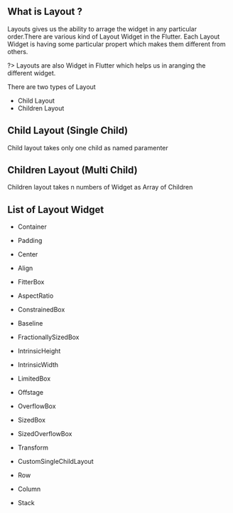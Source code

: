 ## What is Layout ?

Layouts gives us the ability to arrage the widget in any particular order.There are various kind of Layout Widget in the Flutter. Each Layout Widget is having some particular propert which makes them different from others.

?> Layouts are also Widget in Flutter which helps us in aranging the different widget.

There are two types of Layout
- Child Layout
- Children Layout

## Child Layout (Single Child)

Child layout takes only one child as named paramenter

## Children Layout (Multi Child)

Children layout takes n numbers of Widget as Array of Children

## List of Layout Widget

- Container
- Padding
- Center
- Align
- FitterBox
- AspectRatio
- ConstrainedBox
- Baseline
- FractionallySizedBox
- IntrinsicHeight
- IntrinsicWidth
- LimitedBox
- Offstage
- OverflowBox
- SizedBox
- SizedOverflowBox
- Transform
- CustomSingleChildLayout

- Row
- Column
- Stack
